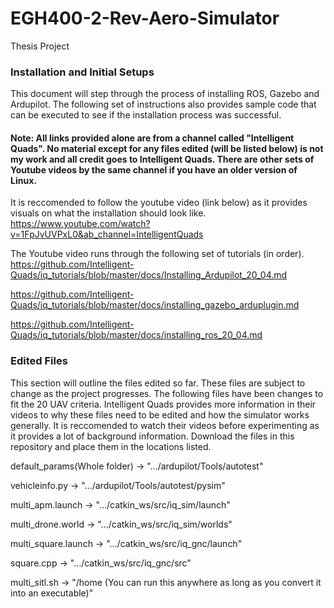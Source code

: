 # EGH400-2-Rev-Aero-Simulator
Thesis Project

### Installation and Initial Setups
This document will step through the process of installing ROS, Gazebo and Ardupilot. 
The following set of instructions also provides sample code that can be executed to see if the installation process was successful. 

#### Note: All links provided alone are from a channel called "Intelligent Quads". No material except for any files edited (will be listed below) is not my work and all credit goes to Intelligent Quads. There are other sets of Youtube videos by the same channel if you have an older version of Linux.

It is reccomended to follow the youtube video (link below) as it provides visuals on what the installation should look like.                       
https://www.youtube.com/watch?v=1FpJvUVPxL0&ab_channel=IntelligentQuads

The Youtube video runs through the following set of tutorials (in order).                                                                                              
https://github.com/Intelligent-Quads/iq_tutorials/blob/master/docs/Installing_Ardupilot_20_04.md

https://github.com/Intelligent-Quads/iq_tutorials/blob/master/docs/installing_gazebo_arduplugin.md

https://github.com/Intelligent-Quads/iq_tutorials/blob/master/docs/installing_ros_20_04.md

### Edited Files
This section will outline the files edited so far. These files are subject to change as the project progresses. The following files have been changes to fit the 20 UAV criteria. Intelligent Quads provides more information in their videos to why these files need to be edited and how the simulator works generally. It is reccomended to watch their videos before experimenting as it provides a lot of background information. Download the files in this repository and place them in the locations listed. 

default_params(Whole folder) -> ".../ardupilot/Tools/autotest"

vehicleinfo.py -> ".../ardupilot/Tools/autotest/pysim" 

multi_apm.launch -> ".../catkin_ws/src/iq_sim/launch"

multi_drone.world -> ".../catkin_ws/src/iq_sim/worlds"

multi_square.launch -> ".../catkin_ws/src/iq_gnc/launch"

square.cpp -> ".../catkin_ws/src/iq_gnc/src"

multi_sitl.sh -> "/home (You can run this anywhere as long as you convert it into an executable)"

